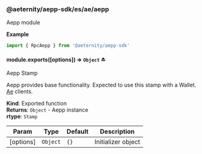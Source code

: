 <a id="module_@aeternity/aepp-sdk/es/ae/aepp"></a>

### @aeternity/aepp-sdk/es/ae/aepp
Aepp module

**Example**  
```js
import { RpcAepp } from '@aeternity/aepp-sdk'
```
<a id="exp_module_@aeternity/aepp-sdk/es/ae/aepp--module.exports"></a>

#### module.exports([options]) ⇒ `Object` ⏏
Aepp Stamp

Aepp provides base functionality.
Expected to use this stamp with a Wallet.
[Ae](#exp_module_@aeternity/aepp-sdk/es/ae--Ae) clients.

**Kind**: Exported function  
**Returns**: `Object` - Aepp instance  
**rtype**: `Stamp`

| Param | Type | Default | Description |
| --- | --- | --- | --- |
| [options] | `Object` | <code>{}</code> | Initializer object |

